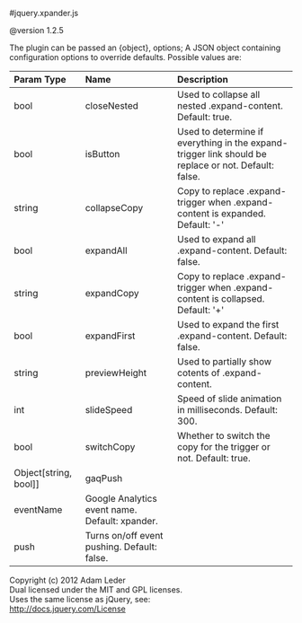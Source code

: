 #jquery.xpander.js

@version 1.2.5  

The plugin can be passed an {object}, options; A JSON object containing configuration options to override defaults. Possible values are:


Param Type   | Name          | Description
:------------ | :------------- | :------------
bool | closeNested  | Used to collapse all nested .expand-content. Default: true.
bool | isButton  | Used to determine if everything in the expand-trigger link should be replace or not. Default: false.
string | collapseCopy  | Copy to replace .expand-trigger when .expand-content is expanded. Default: '-'
bool | expandAll  | Used to expand all .expand-content. Default: false.
string | expandCopy  | Copy to replace .expand-trigger when .expand-content is collapsed. Default: '+'
bool | expandFirst | Used to expand the first .expand-content. Default: false.
string | previewHeight  | Used to partially show cotents of .expand-content.
int | slideSpeed  | Speed of slide animation in milliseconds. Default: 300.
bool | switchCopy  | Whether to switch the copy for the trigger or not. Default: true.
Object[string, bool]] | gaqPush  |
|eventName | Google Analytics event name. Default: xpander.  
|push|Turns on/off event pushing. Default: false.



Copyright (c) 2012 Adam Leder  
Dual licensed under the MIT and GPL licenses.  
Uses the same license as jQuery, see:  
http://docs.jquery.com/License  